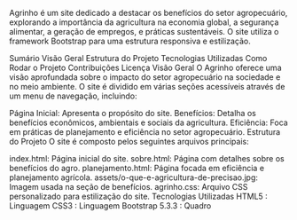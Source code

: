 Agrinho é um site dedicado a destacar os benefícios do setor agropecuário, explorando a importância da agricultura na economia global, a segurança alimentar, a geração de empregos, e práticas sustentáveis. O site utiliza o framework Bootstrap para uma estrutura responsiva e estilização.

Sumário
Visão Geral
Estrutura do Projeto
Tecnologias Utilizadas
Como Rodar o Projeto
Contribuições
Licença
Visão Geral
O Agrinho oferece uma visão aprofundada sobre o impacto do setor agropecuário na sociedade e no meio ambiente. O site é dividido em várias seções acessíveis através de um menu de navegação, incluindo:

Página Inicial: Apresenta o propósito do site.
Benefícios: Detalha os benefícios econômicos, ambientais e sociais da agricultura.
Eficiência: Foca em práticas de planejamento e eficiência no setor agropecuário.
Estrutura do Projeto
O site é composto pelos seguintes arquivos principais:

index.html: Página inicial do site.
sobre.html: Página com detalhes sobre os benefícios do agro.
planejamento.html: Página focada em eficiência e planejamento agrícola.
assets/o-que-e-agricultura-de-precisao.jpg: Imagem usada na seção de benefícios.
agrinho.css: Arquivo CSS personalizado para estilização do site.
Tecnologias Utilizadas
HTML5 : Linguagem
CSS3 : Linguagem
Bootstrap 5.3.3 : Quadro

